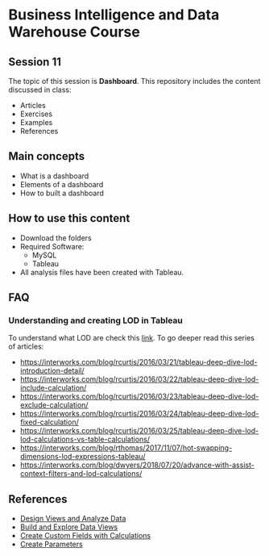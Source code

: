 # Business Intelligence and Data Warehouse Course

## Session 11

The topic of this session is **Dashboard**. This repository includes the content discussed in class:

  - Articles
  - Exercises
  - Examples
  - References

## Main concepts

  - What is a dashboard
  - Elements of a dashboard
  - How to built a dashboard

## How to use this content

  - Download the folders
  - Required Software:
	  - MySQL
	  - Tableau
  - All analysis files have been created with Tableau.
  
## FAQ

### Understanding and creating LOD in Tableau

To understand what LOD are check this [link](https://onlinehelp.tableau.com/current/pro/desktop/en-us/calculations_calculatedfields_lod_overview.html). To go deeper read this series of articles:

- https://interworks.com/blog/rcurtis/2016/03/21/tableau-deep-dive-lod-introduction-detail/
- https://interworks.com/blog/rcurtis/2016/03/22/tableau-deep-dive-lod-include-calculation/
- https://interworks.com/blog/rcurtis/2016/03/23/tableau-deep-dive-lod-exclude-calculation/
- https://interworks.com/blog/rcurtis/2016/03/24/tableau-deep-dive-lod-fixed-calculation/
- https://interworks.com/blog/rcurtis/2016/03/25/tableau-deep-dive-lod-lod-calculations-vs-table-calculations/
- https://interworks.com/blog/rthomas/2017/11/07/hot-swapping-dimensions-lod-expressions-tableau/
- https://interworks.com/blog/dwyers/2018/07/20/advance-with-assist-context-filters-and-lod-calculations/
  
## References

  - [Design Views and Analyze Data](https://onlinehelp.tableau.com/current/pro/desktop/en-us/design_and_analyze.html?TocPath=Design%20Views%20and%20Analyze%20Data|_____0)
  - [Build and Explore Data Views](https://onlinehelp.tableau.com/current/pro/desktop/en-us/building_overview.html?TocPath=Design%20Views%20and%20Analyze%20Data|Build%20and%20Explore%20Data%20Views|_____0)
  - [Create Custom Fields with Calculations](https://onlinehelp.tableau.com/current/pro/desktop/en-us/calculations_calculatedfields.html)
  - [Create Parameters](https://onlinehelp.tableau.com/current/pro/desktop/en-us/parameters_create.html)
